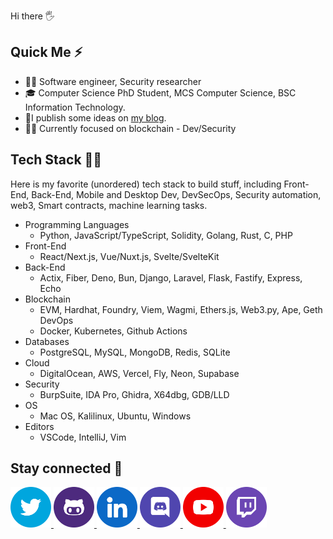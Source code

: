 Hi there :raised_hand_with_fingers_splayed:  

## Quick Me :zap:

- :man_office_worker: Software engineer, Security researcher
- :mortar_board: Computer Science PhD Student, MCS Computer Science, BSC Information Technology.
- 📝I publish some ideas on [my blog](https://0xsha.io).
- :man_scientist: Currently focused on blockchain - Dev/Security


## Tech Stack :man_technologist:

Here is my favorite (unordered) tech stack to build stuff, including Front-End, Back-End, Mobile and Desktop Dev, DevSecOps, Security automation, web3, Smart contracts, machine learning tasks.

- Programming Languages
  - Python, JavaScript/TypeScript, Solidity, Golang, Rust, C, PHP
- Front-End
  - React/Next.js, Vue/Nuxt.js, Svelte/SvelteKit
- Back-End
  - Actix, Fiber, Deno, Bun, Django, Laravel, Flask, Fastify, Express, Echo
- Blockchain
  - EVM, Hardhat, Foundry, Viem, Wagmi, Ethers.js, Web3.py, Ape, Geth
 DevOps
  - Docker, Kubernetes, Github Actions
- Databases
  - PostgreSQL, MySQL, MongoDB, Redis, SQLite
- Cloud
  - DigitalOcean, AWS, Vercel, Fly, Neon, Supabase  
- Security
  - BurpSuite, IDA Pro, Ghidra, X64dbg, GDB/LLD
- OS
  - Mac OS, Kalilinux, Ubuntu, Windows 
- Editors
  - VSCode, IntelliJ, Vim


## Stay connected :handshake:

<div>
<a href="https://twitter.com/0xsha">
<img src="./social-icons/twitter.png" height=65 weight=65>
</a>
<a href="https://github.com/0xsha">
<img src="./social-icons/github.png" height=65 weight=65>
</a>
<a href="https://www.linkedin.com/in/shah-r-a18994192/">
<img src="./social-icons/linkedin.png" height=65 weight=65>
</a>
<a href="https://discordapp.com/users/0xSha">
<img src="./social-icons/discord.png" height=65 weight=65>
</a>

<a href="https://www.youtube.com/channel/UCw0IZu3qeE04tctsVhJo3jg">
<img src="./social-icons/youtube.png" height=65 weight=65>
</a>

<a href="https://www.twitch.com/0xsha">
<img src="./social-icons/twitch.png" height=65 weight=65>
</a>


</div>

 <!--
## Stats :bar_chart:                                    
                                   
<div>
<img  src="https://github-readme-stats.vercel.app/api?username=0xsha&&show_icons=true&theme=radical"/>
  </a>
<div>  -->

